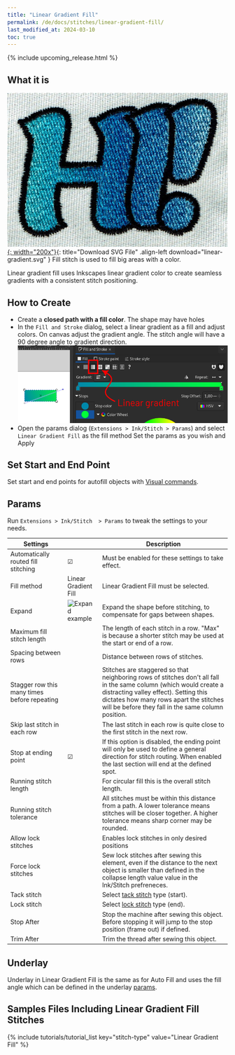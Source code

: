 ```yaml
---
title: "Linear Gradient Fill"
permalink: /de/docs/stitches/linear-gradient-fill/
last_modified_at: 2024-03-10
toc: true
---
```

 {% include upcoming_release.html %}

## What it is

[![Linear Gradient Fill Sample](/assets/images/docs/linear-gradient.jpg){: width="200x"}](/assets/images/docs/linear-gradient.svg){: title="Download SVG File" .align-left download="linear-gradient.svg" }
Fill stitch is used to fill big areas with a color.

Linear gradient fill uses Inkscapes linear gradient color to create seamless gradients with a consistent stitch positioning.

## How to Create

* Create a **closed path with a fill color**. The shape may have holes
* In the `Fill and Stroke` dialog, select a linear gradient as a fill and adjust colors. On canvas adjust the gradient angle. The stitch angle will have a 90 degree angle to gradient direction.
  ![linear gradient](/assets/images/docs/en/linear-gradient.png)
* Open the params dialog (`Extensions > Ink/Stitch > Params`) and select `Linear Gradient Fill` as the fill method
  Set the params as you wish and Apply

## Set Start and End Point

Set start and end points for autofill objects with [Visual commands](/docs/commands/).

## Params

Run `Extensions > Ink/Stitch  > Params` to tweak the settings to your needs.

Settings||Description
---|---|---
Automatically routed fill stitching| ☑ |Must be enabled for these settings to take effect.
Fill method          |Linear Gradient Fill|Linear Gradient Fill must be selected.
Expand               |![Expand example](/assets/images/docs/params-fill-expand.png)  |Expand the shape before stitching, to compensate for gaps between shapes.
Maximum fill stitch length    ||The length of each stitch in a row. "Max" is because a shorter stitch may be used at the start or end of a row.
Spacing between rows          ||Distance between rows of stitches.
Stagger row this many times before repeating||Stitches are staggered so that neighboring rows of stitches don't all fall in the same column (which would create a distracting valley effect). Setting this dictates how many rows apart the stitches will be before they fall in the same column position.
Skip last stitch in each row  ||The last stitch in each row is quite close to the first stitch in the next row.
Stop at ending point  | ☑ |If this option is disabled, the ending point will only be used to define a general direction for stitch routing. When enabled the last section will end at the defined spot.
Running stitch length||For circular fill this is the overall stitch length.
Running stitch tolerance||All stitches must be within this distance from a path. A lower tolerance means stitches will be closer together. A higher tolerance means sharp corner may be rounded.
Allow lock stitches  ||Enables lock stitches in only desired positions
Force lock stitches  ||Sew lock stitches after sewing this element, even if the distance to the next object is smaller than defined in the collapse length value value in the Ink/Stitch prefreneces.
Tack stitch          ||Select [tack stitch](/docs/stitches/lock-stitches) type (start).
Lock stitch          ||Select [lock stitch](/docs/stitches/lock-stitches) type (end).
Stop After           ||Stop the machine after sewing this object. Before stopping it will jump to the stop position (frame out) if defined.
Trim After           ||Trim the thread after sewing this object.

## Underlay

Underlay in Linear Gradient Fill is the same as for Auto Fill and uses the fill angle which can be defined in the underlay [params](/docs/stitches/fill-stitch#underlay).

## Samples Files Including Linear Gradient Fill Stitches

{% include tutorials/tutorial_list key="stitch-type" value="Linear Gradient Fill" %}
